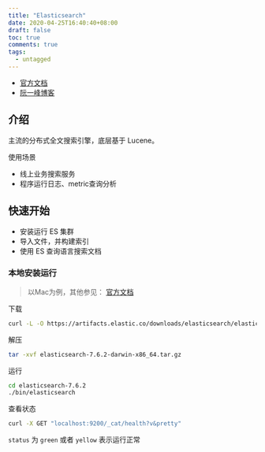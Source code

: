 ```yaml
---
title: "Elasticsearch"
date: 2020-04-25T16:40:40+08:00
draft: false
toc: true
comments: true
tags:
  - untagged
---
```


* [官方文档](https://www.elastic.co/guide/en/elasticsearch/reference/current/index.html)
* [阮一峰博客](http://www.ruanyifeng.com/blog/2017/08/elasticsearch.html)

## 介绍

主流的分布式全文搜索引擎，底层基于 Lucene。

使用场景

* 线上业务搜索服务
* 程序运行日志、metric查询分析

## 快速开始

* 安装运行 ES 集群
* 导入文件，并构建索引
* 使用 ES 查询语言搜索文档

### 本地安装运行

> 以Mac为例，其他参见： [官方文档](https://www.elastic.co/guide/en/elasticsearch/reference/current/getting-started-install.html#run-elasticsearch-hosted)

下载

```bash
curl -L -O https://artifacts.elastic.co/downloads/elasticsearch/elasticsearch-7.6.2-darwin-x86_64.tar.gz
```

解压

```bash
tar -xvf elasticsearch-7.6.2-darwin-x86_64.tar.gz
```

运行

```bash
cd elasticsearch-7.6.2
./bin/elasticsearch
```

查看状态

```bash
curl -X GET "localhost:9200/_cat/health?v&pretty"
```

`status` 为 `green` 或者 `yellow` 表示运行正常
